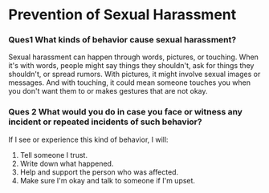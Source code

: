 # Prevention of Sexual Harassment

### Ques1  What kinds of behavior cause sexual harassment?
Sexual harassment can happen through words, pictures, or touching. When it's with words, people might say things they shouldn't, ask for things they shouldn't, or spread rumors. With pictures, it might involve sexual images or messages. And with touching, it could mean someone touches you when you don't want them to or makes gestures that are not okay.

### Ques 2 What would you do in case you face or witness any incident or repeated incidents of such behavior?

If I see or experience this kind of behavior, I will:

1. Tell someone I trust.
2. Write down what happened.
3. Help and support the person who was affected.
4. Make sure I'm okay and talk to someone if I'm upset.